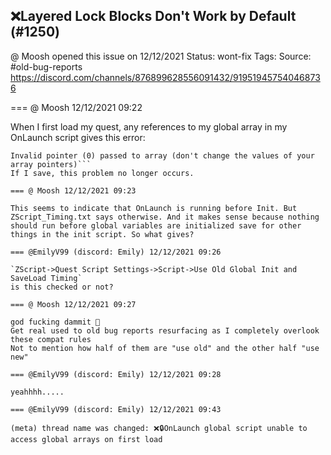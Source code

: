 ## ❌Layered Lock Blocks Don't Work by Default (#1250)
@ Moosh opened this issue on 12/12/2021
Status: wont-fix
Tags: 
Source: #old-bug-reports https://discord.com/channels/876899628556091432/919519457540468736


=== @ Moosh 12/12/2021 09:22

When I first load my quest, any references to my global array in my OnLaunch script gives this error: 
```Global script 5 (OnLaunch):
Invalid pointer (0) passed to array (don't change the values of your array pointers)```
If I save, this problem no longer occurs.

=== @ Moosh 12/12/2021 09:23

This seems to indicate that OnLaunch is running before Init. But ZScript_Timing.txt says otherwise. And it makes sense because nothing should run before global variables are initialized save for other things in the init script. So what gives?

=== @EmilyV99 (discord: Emily) 12/12/2021 09:26

`ZScript->Quest Script Settings->Script->Use Old Global Init and SaveLoad Timing`
is this checked or not?

=== @ Moosh 12/12/2021 09:27

god fucking dammit 🤦
Get real used to old bug reports resurfacing as I completely overlook these compat rules
Not to mention how half of them are "use old" and the other half "use new"

=== @EmilyV99 (discord: Emily) 12/12/2021 09:28

yeahhhh.....

=== @EmilyV99 (discord: Emily) 12/12/2021 09:43

(meta) thread name was changed: ❌🔒OnLaunch global script unable to access global arrays on first load

